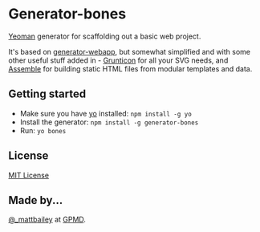 # Generator-bones

[Yeoman](http://yeoman.io/) generator for scaffolding out a basic web project.

It's based on [generator-webapp](https://github.com/yeoman/generator-webapp), but somewhat simplified and with some other useful stuff added in - [Grunticon](https://github.com/filamentgroup/grunticon) for all your SVG needs, and [Assemble](https://github.com/assemble/assemble) for building static HTML files from modular templates and data.

## Getting started

- Make sure you have [yo](https://github.com/yeoman/yo) installed:
    `npm install -g yo`
- Install the generator: `npm install -g generator-bones`
- Run: `yo bones`

## License
[MIT License](http://en.wikipedia.org/wiki/MIT_License)

## Made by...

[@_mattbailey](http://twitter.com/_mattbailey) at [GPMD](http://www.gpmd.co.uk/).

